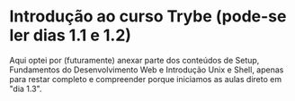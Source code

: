 # Introdução ao curso Trybe (pode-se ler dias 1.1 e 1.2)

Aqui optei por (futuramente) anexar parte dos conteúdos de Setup, Fundamentos do Desenvolvimento Web e Introdução Unix e Shell, apenas para restar completo e compreender porque iniciamos as aulas direto em "dia 1.3".